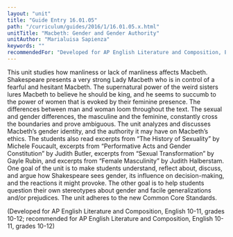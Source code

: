 ```yaml
---
layout: "unit"
title: "Guide Entry 16.01.05"
path: "/curriculum/guides/2016/1/16.01.05.x.html"
unitTitle: "Macbeth: Gender and Gender Authority"
unitAuthor: "Marialuisa Sapienza"
keywords: ""
recommendedFor: "Developed for AP English Literature and Composition, English 10-11, grades 10-12; recommended for AP English Literature and Composition, English 10-11, grades 10-12"
---
```

<main>
 <p>
  This unit studies how manliness or lack of manliness affects Macbeth. Shakespeare presents a very strong Lady Macbeth who is in control of a fearful and hesitant Macbeth. The supernatural power of the weird sisters lures Macbeth to believe he should be king, and he seems to succumb to the power of women that is evoked by their feminine presence. The differences between man and woman loom throughout the text. The sexual and gender differences, the masculine and the feminine, constantly cross the boundaries and prove ambiguous. The unit analyzes and discusses Macbeth’s gender identity, and the authority it may have on Macbeth’s ethics. The students also read excerpts from “The History of Sexuality” by Michele Foucault, excerpts from “Performative Acts and Gender Constitution” by Judith Butler, excerpts from “Sexual Transformation” by Gayle Rubin, and excerpts from “Female Masculinity” by Judith Halberstam. One goal of the unit is to make students understand, reflect about, discuss, and argue how Shakespeare sees gender, its influence on decision-making, and the reactions it might provoke. The other goal is to help students question their own stereotypes about gender and facile generalizations and/or prejudices. The unit adheres to the new Common Core Standards.
 </p>
 <p>
  (Developed for AP English Literature and Composition, English 10-11, grades 10-12; recommended for AP English Literature and Composition, English 10-11, grades 10-12)
 </p>
</main>